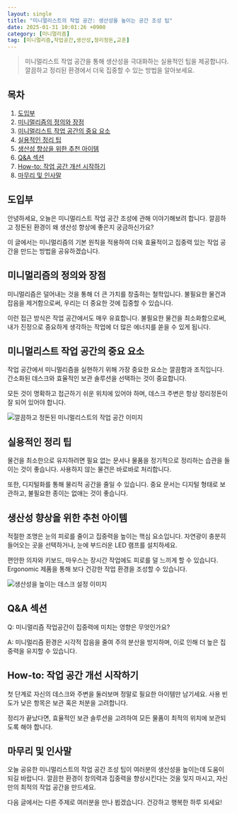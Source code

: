 ```yaml
---
layout: single
title: "미니멀리스트의 작업 공간: 생산성을 높이는 공간 조성 팁"
date: 2025-01-31 10:01:26 +0900
category: [미니멀리즘]
tag: [미니멀리즘,작업공간,생산성,정리정돈,교훈]
---
```

  
> 미니멀리스트 작업 공간을 통해 생산성을 극대화하는 실용적인 팁을 제공합니다. 깔끔하고 정리된 환경에서 더욱 집중할 수 있는 방법을 알아보세요.

## 목차
1. [도입부](#도입부)
2. [미니멀리즘의 정의와 장점](#미니멀리즘의-정의와-장점)
3. [미니멀리스트 작업 공간의 중요 요소](#미니멀리스트-작업-공간의-중요-요소)
4. [실용적인 정리 팁](#실용적인-정리-팁)
5. [생산성 향상을 위한 추천 아이템](#생산성-향상을-위한-추천-아이템)
6. [Q&A 섹션](#qa-섹션)
7. [How-to: 작업 공간 개선 시작하기](#how-to-작업-공간-개선-시작하기)
8. [마무리 및 인사말](#마무리-및-인사말)

## 도입부

안녕하세요, 오늘은 미니멀리스트 작업 공간 조성에 관해 이야기해보려 합니다. 깔끔하고 정돈된 환경이 왜 생산성 향상에 좋은지 궁금하신가요?


이 글에서는 미니멀리즘의 기본 원칙을 적용하여 더욱 효율적이고 집중력 있는 작업 공간을 만드는 방법을 공유하겠습니다.



## 미니멀리즘의 정의와 장점

미니멀리즘은 덜어내는 것을 통해 더 큰 가치를 창출하는 철학입니다. 불필요한 물건과 잡음을 제거함으로써, 우리는 더 중요한 것에 집중할 수 있습니다.


이런 접근 방식은 작업 공간에서도 매우 유효합니다. 불필요한 물건을 최소화함으로써, 내가 진정으로 중요하게 생각하는 작업에 더 많은 에너지를 쏟을 수 있게 됩니다.



## 미니멀리스트 작업 공간의 중요 요소

작업 공간에서 미니멀리즘을 실현하기 위해 가장 중요한 요소는 깔끔함과 조직입니다. 간소화된 데스크와 효율적인 보관 솔루션을 선택하는 것이 중요합니다.


모든 것이 명확하고 접근하기 쉬운 위치에 있어야 하며, 데스크 주변은 항상 정리정돈이 잘 되어 있어야 합니다.


![깔끔하고 정돈된 미니멀리스트의 작업 공간 이미지](https://i.ibb.co/Zv7kwK9/png-skoid-d505667d-d6c1-4a0a-bac7-5c84a87759f8-sktid-a48cca56-e6da-484e-a814-9c849652bcb3-skt-2025-0.png)



## 실용적인 정리 팁

물건을 최소한으로 유지하려면 필요 없는 문서나 물품을 정기적으로 정리하는 습관을 들이는 것이 좋습니다. 사용하지 않는 물건은 바로바로 처리합니다.


또한, 디지털화를 통해 물리적 공간을 줄일 수 있습니다. 중요 문서는 디지털 형태로 보관하고, 불필요한 종이는 없애는 것이 좋습니다.



## 생산성 향상을 위한 추천 아이템

적절한 조명은 눈의 피로를 줄이고 집중력을 높이는 핵심 요소입니다. 자연광이 충분히 들어오는 곳을 선택하거나, 눈에 부드러운 LED 램프를 설치하세요.


편안한 의자와 키보드, 마우스는 장시간 작업에도 피로를 덜 느끼게 할 수 있습니다. Ergonomic 제품을 통해 보다 건강한 작업 환경을 조성할 수 있습니다.


![생산성을 높이는 데스크 설정 이미지](https://i.ibb.co/mrRNxG4x/QI4-MBLlo-M4-P85-Yj-H5-HNb-JX0-Q.png)



## Q&A 섹션

Q: 미니멀리즘 작업공간이 집중력에 미치는 영향은 무엇인가요?


A: 미니멀리즘 환경은 시각적 잡음을 줄여 주의 분산을 방지하며, 이로 인해 더 높은 집중력을 유지할 수 있습니다.



## How-to: 작업 공간 개선 시작하기

첫 단계로 자신의 데스크와 주변을 둘러보며 정말로 필요한 아이템만 남기세요. 사용 빈도가 낮은 항목은 보관 혹은 처분을 고려합니다.


정리가 끝났다면, 효율적인 보관 솔루션을 고려하여 모든 물품이 최적의 위치에 보관되도록 해야 합니다.



## 마무리 및 인사말

오늘 공유한 미니멀리스트의 작업 공간 조성 팁이 여러분의 생산성을 높이는데 도움이 되길 바랍니다. 깔끔한 환경이 창의력과 집중력을 향상시킨다는 것을 잊지 마시고, 자신만의 최적의 작업 공간을 만드세요.


다음 글에서는 다른 주제로 여러분을 만나 뵙겠습니다. 건강하고 행복한 하루 되세요!

